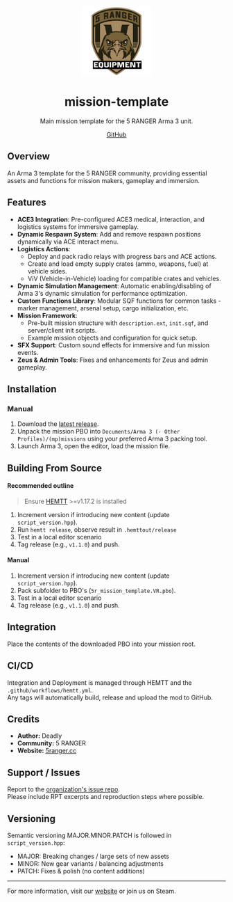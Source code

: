 <div align="center">

<img src="picture.png" alt="5RANGER Logo" width="160" />

# mission-template

Main mission template for the 5 RANGER Arma 3 unit.

[GitHub](https://https://github.com/5ranger/mission-template/)

</div>

## Overview
An Arma 3 template for the 5 RANGER community, providing essential assets and functions for mission makers, gameplay and immersion.

## Features
- **ACE3 Integration**: Pre-configured ACE3 medical, interaction, and logistics systems for immersive gameplay.
- **Dynamic Respawn System**: Add and remove respawn positions dynamically via ACE interact menu.
- **Logistics Actions**:
	- Deploy and pack radio relays with progress bars and ACE actions.
	- Create and load empty supply crates (ammo, weapons, fuel) at vehicle sides.
	- ViV (Vehicle-in-Vehicle) loading for compatible crates and vehicles.
- **Dynamic Simulation Management**: Automatic enabling/disabling of Arma 3's dynamic simulation for performance optimization.
- **Custom Functions Library**: Modular SQF functions for common tasks - marker management, arsenal setup, cargo initialization, etc.
- **Mission Framework**:
	- Pre-built mission structure with `description.ext`, `init.sqf`, and server/client init scripts.
	- Example mission objects and configuration for quick setup.
- **SFX Support**: Custom sound effects for immersive and fun mission events.
- **Zeus & Admin Tools**: Fixes and enhancements for Zeus and admin gameplay.

## Installation
### Manual
1. Download the [latest release](https://github.com/5ranger/mission-template/releases/latest).
2. Unpack the mission PBO into `Documents/Arma 3 (- Other Profiles)/(mp)missions` using your preferred Arma 3 packing tool.
3. Launch Arma 3, open the editor, load the mission file.

## Building From Source
#### Recommended outline
> Ensure [HEMTT](https://github.com/BrettMayson/HEMTT/tree/main) >=v1.17.2 is installed
1. Increment version if introducing new content (update `script_version.hpp`).
2. Run `hemtt release`, observe result in `.hemttout/release`
3. Test in a local editor scenario
4. Tag release (e.g., `v1.1.0`) and push.

#### Manual
1. Increment version if introducing new content (update `script_version.hpp`).
2. Pack subfolder to PBO's (`5r_mission_template.VR.pbo`).
3. Test in a local editor scenario
4. Tag release (e.g., `v1.1.0`) and push.

## Integration
Place the contents of the downloaded PBO into your mission root.

## CI/CD
Integration and Deployment is managed through HEMTT and the `.github/workflows/hemtt.yml`. \
Any tags will automatically build, release and upload the mod to GitHub.

## Credits
- **Author:** Deadly
- **Community:** 5 RANGER
- **Website:** [5ranger.cc](https://5ranger.cc)

## Support / Issues
Report to the [organization's issue repo](https://github.com/5ranger/j6-issues/issues). \
Please include RPT excerpts and reproduction steps where possible.

## Versioning
Semantic versioning MAJOR.MINOR.PATCH is followed in `script_version.hpp`:
- MAJOR: Breaking changes / large sets of new assets
- MINOR: New gear variants / balancing adjustments
- PATCH: Fixes & polish (no content additions)

---

For more information, visit our [website](https://5ranger.cc) or join us on Steam.
